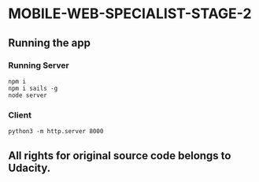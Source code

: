 # MOBILE-WEB-SPECIALIST-STAGE-2
## Running the app
### Running Server
````
npm i
npm i sails -g
node server
````


### Client
````
python3 -m http.server 8000
````

## All rights for original source code belongs to Udacity.
